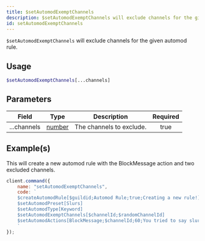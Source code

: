```yaml
---
title: $setAutomodExemptChannels
description: $setAutomodExemptChannels will exclude channels for the given automod rule.
id: setAutomodExemptChannels
---
```


`$setAutomodExemptChannels` will exclude channels for the given automod rule.

## Usage

```php
$setAutomodExemptChannels[...channels]
```

## Parameters

| Field       | Type                                                                                              | Description              | Required |
| ----------- | ------------------------------------------------------------------------------------------------- | ------------------------ | :------: |
| ...channels | [number](https://developer.mozilla.org/en-US/docs/Web/JavaScript/Reference/Global_Objects/Number) | The channels to exclude. |   true   |

## Example(s)

This will create a new automod rule with the BlockMessage action and two excluded channels.

```javascript
client.command({
    name: "setAutomodExemptChannels",
    code: `
    $createAutomodRule[$guildid;Automod Rule;true;Creating a new rule!]
    $setAutomodPreset[Slurs]
    $setAutomodType[Keyword]
    $setAutomodExemptChannels[$channelId;$randomChannelId]
    $setAutomodActions[BlockMessage;$channelId;60;You tried to say slurs, you got blocked!]  
    `
});
```
